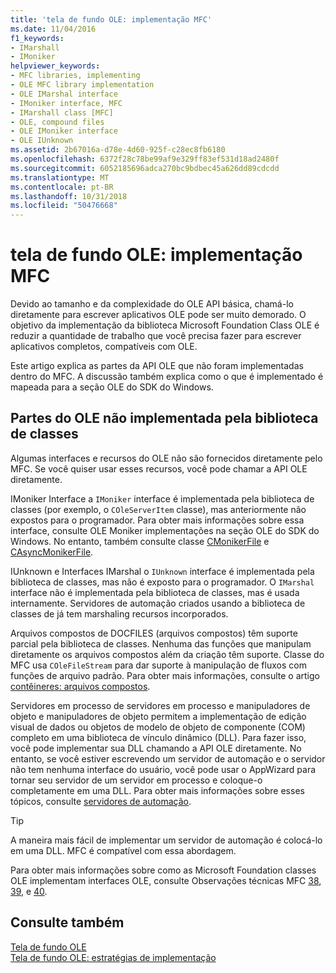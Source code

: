 ```yaml
---
title: 'tela de fundo OLE: implementação MFC'
ms.date: 11/04/2016
f1_keywords:
- IMarshall
- IMoniker
helpviewer_keywords:
- MFC libraries, implementing
- OLE MFC library implementation
- OLE IMarshal interface
- IMoniker interface, MFC
- IMarshall class [MFC]
- OLE, compound files
- OLE IMoniker interface
- OLE IUnknown
ms.assetid: 2b67016a-d78e-4d60-925f-c28ec8fb6180
ms.openlocfilehash: 6372f28c78be99af9e329ff83ef531d18ad2480f
ms.sourcegitcommit: 6052185696adca270bc9bdbec45a626dd89cdcdd
ms.translationtype: MT
ms.contentlocale: pt-BR
ms.lasthandoff: 10/31/2018
ms.locfileid: "50476668"
---
```

# <a name="ole-background-mfc-implementation"></a>tela de fundo OLE: implementação MFC

Devido ao tamanho e da complexidade do OLE API básica, chamá-lo diretamente para escrever aplicativos OLE pode ser muito demorado. O objetivo da implementação da biblioteca Microsoft Foundation Class OLE é reduzir a quantidade de trabalho que você precisa fazer para escrever aplicativos completos, compatíveis com OLE.

Este artigo explica as partes da API OLE que não foram implementadas dentro do MFC. A discussão também explica como o que é implementado é mapeada para a seção OLE do SDK do Windows.

##  <a name="_core_portions_of_ole_not_implemented_by_the_class_library"></a> Partes do OLE não implementada pela biblioteca de classes

Algumas interfaces e recursos do OLE não são fornecidos diretamente pelo MFC. Se você quiser usar esses recursos, você pode chamar a API OLE diretamente.

IMoniker Interface a `IMoniker` interface é implementada pela biblioteca de classes (por exemplo, o `COleServerItem` classe), mas anteriormente não expostos para o programador. Para obter mais informações sobre essa interface, consulte OLE Moniker implementações na seção OLE do SDK do Windows. No entanto, também consulte classe [CMonikerFile](../mfc/reference/cmonikerfile-class.md) e [CAsyncMonikerFile](../mfc/reference/casyncmonikerfile-class.md).

IUnknown e Interfaces IMarshal o `IUnknown` interface é implementada pela biblioteca de classes, mas não é exposto para o programador. O `IMarshal` interface não é implementada pela biblioteca de classes, mas é usada internamente. Servidores de automação criados usando a biblioteca de classes de já tem marshaling recursos incorporados.

Arquivos compostos de DOCFILES (arquivos compostos) têm suporte parcial pela biblioteca de classes. Nenhuma das funções que manipulam diretamente os arquivos compostos além da criação têm suporte. Classe do MFC usa `COleFileStream` para dar suporte à manipulação de fluxos com funções de arquivo padrão. Para obter mais informações, consulte o artigo [contêineres: arquivos compostos](../mfc/containers-compound-files.md).

Servidores em processo de servidores em processo e manipuladores de objeto e manipuladores de objeto permitem a implementação de edição visual de dados ou objetos de modelo de objeto de componente (COM) completo em uma biblioteca de vínculo dinâmico (DLL). Para fazer isso, você pode implementar sua DLL chamando a API OLE diretamente. No entanto, se você estiver escrevendo um servidor de automação e o servidor não tem nenhuma interface do usuário, você pode usar o AppWizard para tornar seu servidor de um servidor em processo e coloque-o completamente em uma DLL. Para obter mais informações sobre esses tópicos, consulte [servidores de automação](../mfc/automation-servers.md).

> [!TIP]
>  A maneira mais fácil de implementar um servidor de automação é colocá-lo em uma DLL. MFC é compatível com essa abordagem.

Para obter mais informações sobre como as Microsoft Foundation classes OLE implementam interfaces OLE, consulte Observações técnicas MFC [38](../mfc/tn038-mfc-ole-iunknown-implementation.md), [39](../mfc/tn039-mfc-ole-automation-implementation.md), e [40](../mfc/tn040-mfc-ole-in-place-resizing-and-zooming.md).

## <a name="see-also"></a>Consulte também

[Tela de fundo OLE](../mfc/ole-background.md)<br/>
[Tela de fundo OLE: estratégias de implementação](../mfc/ole-background-implementation-strategies.md)

